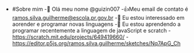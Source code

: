 - #Sobre mim 
-👋 Olá meu nome @guizin007
-:+1:Meu email de contato é ramos.silva.guilherme@escola.pr.gov.br
-👀 Eu estou interessado em aorender e programar novas linguagens
-🌱 Eu estou aprendendo a programar recentemente a linguagem de javaScript e scratch 
-https://scratch.mit.edu/projects/649419660/
-https://editor.p5js.org/ramos.silva.guilherme/sketches/Nq7ApG_Ch
